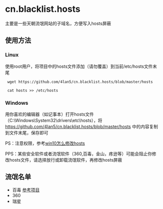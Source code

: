 # cn.blacklist.hosts
主要是一些天朝流氓网站的子域名，方便写入hosts屏蔽


## 使用方法

### Linux
使用root用户，将项目中的hosts文件添加（请勿覆盖）到当前/etc/hosts文件末尾
<pre><code> wget https://github.com/4lan5/cn.blacklist.hosts/blob/master/hosts </code></pre>
<pre><code> cat hosts >> /etc/hosts </code></pre>

### Windows
用你喜欢的编辑器（如记事本）打开hosts文件（C:\Windows\System32\drivers\etc\hosts），将 https://github.com/4lan5/cn.blacklist.hosts/blob/master/hosts 中的内容复制到文件末尾，保存即可

PS：注意权限，参考[win10怎么修改hosts](http://www.pc841.com/Win10/201511-57111.html　"win10怎么修改hosts")

PPS：某些安全软件或者流氓软件（360,百毒，金山，疼逊等）可能会阻止你修改hosts文件，请选择放行或卸载流氓软件，再修改hosts屏蔽



## 流氓名单

* 百毒 [参考项目](https://github.com/zoln/baidu-hosts "参考项目")
* 360
* 瑞星
